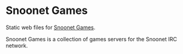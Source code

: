 # Snoonet Games
Static web files for [Snoonet Games](https://games.snoonet.org).

Snoonet Games is a collection of games servers for the Snoonet IRC network.
